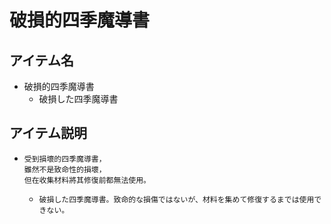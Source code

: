 # 破損的四季魔導書
## アイテム名
 - 破損的四季魔導書
   - 破損した四季魔導書

## アイテム説明
 - ```
   受到損壞的四季魔導書， 
   雖然不是致命性的損壞， 
   但在收集材料將其修復前都無法使用。 
   ```
   - ```
     破損した四季魔導書。致命的な損傷ではないが、材料を集めて修復するまでは使用できない。
     ```
